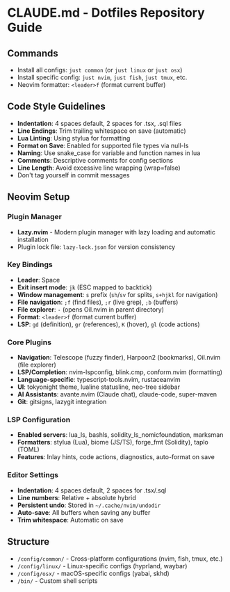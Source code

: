 # CLAUDE.md - Dotfiles Repository Guide

## Commands
- Install all configs: `just common` (or `just linux` or `just osx`)
- Install specific config: `just nvim`, `just fish`, `just tmux`, etc.
- Neovim formatter: `<leader>f` (format current buffer)

## Code Style Guidelines
- **Indentation**: 4 spaces default, 2 spaces for .tsx, .sql files
- **Line Endings**: Trim trailing whitespace on save (automatic)
- **Lua Linting**: Using stylua for formatting
- **Format on Save**: Enabled for supported file types via null-ls
- **Naming**: Use snake_case for variable and function names in lua
- **Comments**: Descriptive comments for config sections
- **Line Length**: Avoid excessive line wrapping (wrap=false)
- Don't tag yourself in commit messages

## Neovim Setup

### Plugin Manager
- **Lazy.nvim** - Modern plugin manager with lazy loading and automatic installation
- Plugin lock file: `lazy-lock.json` for version consistency

### Key Bindings
- **Leader**: Space
- **Exit insert mode**: `jk` (ESC mapped to backtick)
- **Window management**: `s` prefix (`sh`/`sv` for splits, `s+hjkl` for navigation)
- **File navigation**: `;f` (find files), `;r` (live grep), `;b` (buffers)
- **File explorer**: `-` (opens Oil.nvim in parent directory)
- **Format**: `<leader>f` (format current buffer)
- **LSP**: `gd` (definition), `gr` (references), `K` (hover), `gl` (code actions)

### Core Plugins
- **Navigation**: Telescope (fuzzy finder), Harpoon2 (bookmarks), Oil.nvim (file explorer)
- **LSP/Completion**: nvim-lspconfig, blink.cmp, conform.nvim (formatting)
- **Language-specific**: typescript-tools.nvim, rustaceanvim
- **UI**: tokyonight theme, lualine statusline, neo-tree sidebar
- **AI Assistants**: avante.nvim (Claude chat), claude-code, super-maven
- **Git**: gitsigns, lazygit integration

### LSP Configuration
- **Enabled servers**: lua_ls, bashls, solidity_ls_nomicfoundation, marksman
- **Formatters**: stylua (Lua), biome (JS/TS), forge_fmt (Solidity), taplo (TOML)
- **Features**: Inlay hints, code actions, diagnostics, auto-format on save

### Editor Settings
- **Indentation**: 4 spaces default, 2 spaces for .tsx/.sql
- **Line numbers**: Relative + absolute hybrid
- **Persistent undo**: Stored in `~/.cache/nvim/undodir`
- **Auto-save**: All buffers when saving any buffer
- **Trim whitespace**: Automatic on save

## Structure
- `/config/common/` - Cross-platform configurations (nvim, fish, tmux, etc.)
- `/config/linux/` - Linux-specific configs (hyprland, waybar)
- `/config/osx/` - macOS-specific configs (yabai, skhd)
- `/bin/` - Custom shell scripts